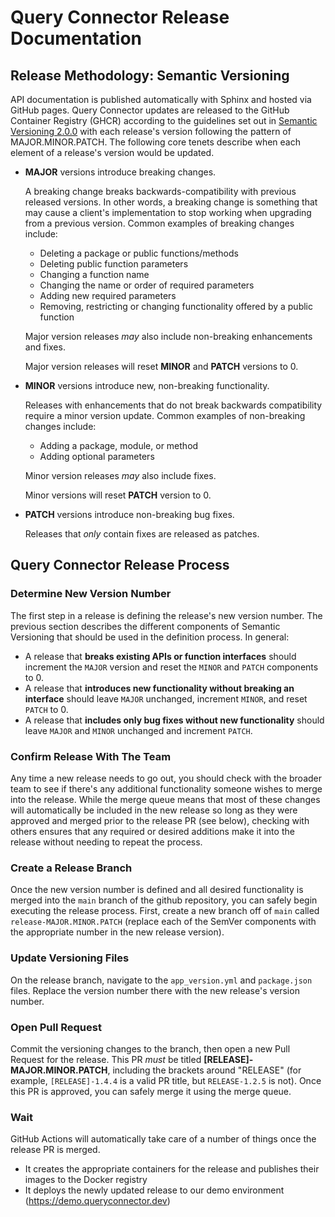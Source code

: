 # Query Connector Release Documentation

## Release Methodology: Semantic Versioning

API documentation is published automatically with Sphinx and hosted via GitHub pages. Query Connector updates are released to the GitHub Container Registry (GHCR) according to the guidelines set out in [Semantic Versioning 2.0.0](https://semver.org/) with each release's version following the pattern of MAJOR.MINOR.PATCH. The following core tenets describe when each element of a release's version would be updated.

* **MAJOR** versions introduce breaking changes.
  
  A breaking change breaks backwards-compatibility with previous released versions. In other words, a breaking change is something that may cause a client's implementation to stop working when upgrading from a previous version. Common examples of breaking changes include:
  
  * Deleting a package or public functions/methods
  * Deleting public function parameters
  * Changing a function name
  * Changing the name or order of required parameters
  * Adding new required parameters
  * Removing, restricting or changing functionality offered by a public function
  
  Major version releases _may_ also include non-breaking enhancements and fixes.
  
  Major version releases will reset **MINOR** and **PATCH** versions to 0.

* **MINOR** versions introduce new, non-breaking functionality.
  
  Releases with enhancements that do not break backwards compatibility require a minor version update. Common examples of non-breaking changes include:
  
  * Adding a package, module, or method
  * Adding optional parameters
  
  Minor version releases _may_ also include fixes.
  
  Minor versions will reset **PATCH** version to 0.

* **PATCH** versions introduce non-breaking bug fixes.
  
  Releases that _only_ contain fixes are released as patches.

## Query Connector Release Process

### Determine New Version Number

The first step in a release is defining the release's new version number. The previous section describes the different components of Semantic Versioning that should be used in the definition process. In general:

* A release that **breaks existing APIs or function interfaces** should increment the `MAJOR` version and reset the `MINOR` and `PATCH` components to 0.
* A release that **introduces new functionality without breaking an interface** should leave `MAJOR` unchanged, increment `MINOR`, and reset `PATCH` to 0.
* A release that **includes only bug fixes without new functionality** should leave `MAJOR` and `MINOR` unchanged and increment `PATCH`.

### Confirm Release With The Team

Any time a new release needs to go out, you should check with the broader team to see if there's any additional functionality someone wishes to merge into the release. While the merge queue means that most of these changes will automatically be included in the new release so long as they were approved and merged prior to the release PR (see below), checking with others ensures that any required or desired additions make it into the release without needing to repeat the process.

### Create a Release Branch

Once the new version number is defined and all desired functionality is merged into the `main` branch of the github repository, you can safely begin executing the release process. First, create a new branch off of `main` called `release-MAJOR.MINOR.PATCH` (replace each of the SemVer components with the appropriate number in the new release version).

### Update Versioning Files

On the release branch, navigate to the `app_version.yml` and `package.json` files. Replace the version number there with the new release's version number.

### Open Pull Request

Commit the versioning changes to the branch, then open a new Pull Request for the release. This PR *must* be titled **[RELEASE]-MAJOR.MINOR.PATCH**, including the brackets around "RELEASE" (for example, `[RELEASE]-1.4.4` is a valid PR title, but `RELEASE-1.2.5` is not). Once this PR is approved, you can safely merge it using the merge queue.

### Wait

GitHub Actions will automatically take care of a number of things once the release PR is merged.

* It creates the appropriate containers for the release and publishes their images to the Docker registry
* It deploys the newly updated release to our demo environment (https://demo.queryconnector.dev)